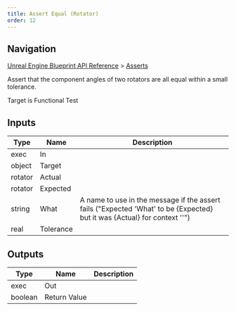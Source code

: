 ```yaml
---
title: Assert Equal (Rotator)
order: 12
---
```

## Navigation

[Unreal Engine Blueprint API Reference](https://dev.epicgames.com/documentation/en-us/unreal-engine/BlueprintAPI) > [Asserts](https://dev.epicgames.com/documentation/en-us/unreal-engine/BlueprintAPI/Asserts)

Assert that the component angles of two rotators are all equal within a small tolerance.

Target is Functional Test

## Inputs

| Type | Name | Description |
| --- | --- | --- |
| exec | In |  |
| object | Target |  |
| rotator | Actual |  |
| rotator | Expected |  |
| string | What | A name to use in the message if the assert fails ("Expected 'What' to be {Expected} but it was {Actual} for context ''") |
| real | Tolerance |  |

## Outputs

| Type | Name | Description |
| --- | --- | --- |
| exec | Out |  |
| boolean | Return Value |  |

